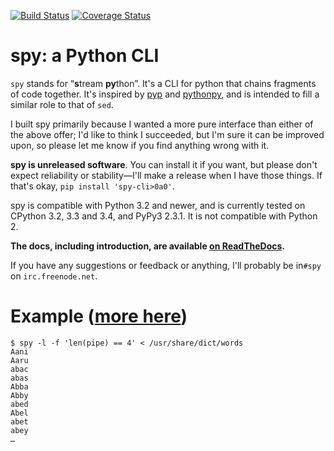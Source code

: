 [![Build Status](https://travis-ci.org/edk0/spy.svg?branch=master)](https://travis-ci.org/edk0/spy)
[![Coverage Status](https://img.shields.io/coveralls/edk0/spy.svg)](https://coveralls.io/r/edk0/spy?branch=master)

# spy: a Python CLI

`spy` stands for “<b>s</b>tream <b>py</b>thon”. It's a CLI for python that
chains fragments of code together. It's inspired by
[pyp](https://code.google.com/p/pyp/) and
[pythonpy](https://github.com/Russell91/pythonpy), and is intended to fill a
similar role to that of `sed`.

I built spy primarily because I wanted a more pure interface than either of the
above offer; I'd like to think I succeeded, but I'm sure it can be improved
upon, so please let me know if you find anything wrong with it.

**spy is unreleased software**. You can install it if you want, but please
don't expect reliability or stability—I'll make a release when I have those
things. If that's okay, `pip install 'spy-cli>0a0'`.

spy is compatible with Python 3.2 and newer, and is currently tested on CPython
3.2, 3.3 and 3.4, and PyPy3 2.3.1. It is not compatible with Python 2.

**The docs, including introduction, are available
[on ReadTheDocs](https://spy.readthedocs.org/en/latest/).**

If you have any suggestions or feedback or anything, I'll probably be in`#spy`
on `irc.freenode.net`.

# Example ([more here](https://spy.readthedocs.org/en/latest/examples.html))

```console
$ spy -l -f 'len(pipe) == 4' < /usr/share/dict/words
Aani
Aaru
abac
abas
Abba
Abby
abed
Abel
abet
abey
…
```
